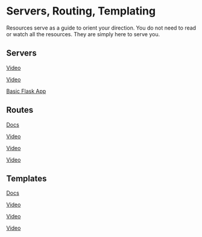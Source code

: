 # Servers, Routing, Templating

Resources serve as a guide to orient your direction.
You do not need to read or watch all the resources.
They are simply here to serve you.

## Servers

[Video](https://www.youtube.com/watch?v=L5BlpPU_muY)

[Video](https://www.youtube.com/watch?v=SwLdKeC8scE)

[Basic Flask App](https://flask.palletsprojects.com/en/1.1.x/quickstart/#a-minimal-application)

## Routes

[Docs](https://flask.palletsprojects.com/en/1.1.x/quickstart/#routing)

[Video](https://www.youtube.com/watch?v=MwZwr5Tvyxo&list=PL-osiE80TeTs4UjLw5MM6OjgkjFeUxCYH&index=1)

[Video](https://www.youtube.com/watch?v=tvRnBbwQwvs&list=PLXmMXHVSvS-AjwTOtiW1DXFYTgUlrUmHV&index=2)

[Video](https://www.youtube.com/watch?v=zKI66AuEGkA&list=PLXmMXHVSvS-AjwTOtiW1DXFYTgUlrUmHV&index=3)

## Templates

[Docs](https://flask.palletsprojects.com/en/1.1.x/quickstart/#rendering-templates)

[Video](https://www.youtube.com/watch?v=QnDWIZuWYW0&list=PL-osiE80TeTs4UjLw5MM6OjgkjFeUxCYH&index=2)

[Video](https://www.youtube.com/watch?v=pJ8V51XJuf0&list=PLXmMXHVSvS-ABlT4k4eS3YPJSnPUozw04&index=1)

[Video](https://www.youtube.com/watch?v=APh3jdVryF0&list=PLXmMXHVSvS-ABlT4k4eS3YPJSnPUozw04&index=2)
